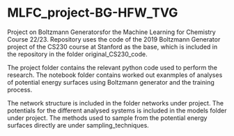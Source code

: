 # MLFC_project-BG-HFW_TVG

Project on Boltzmann Generatorsfor the Machine Learning for Chemistry Course 22/23. Repository uses the code of the 2019 Boltzmann Generator project of the CS230 course at Stanford as the base, which is included in the repository in the folder original_CS230_code.

The project folder contains the relevant python code used to perform the research. The notebook folder contains worked out exanmples of analyses of potential energy surfaces using Boltzmann generator and the training process.

The network structure is included in the folder networks under project. The potentials for the different analysed systems is included in the models folder under project. The methods used to sample from the potential energy surfaces directly are under sampling_techniques.
